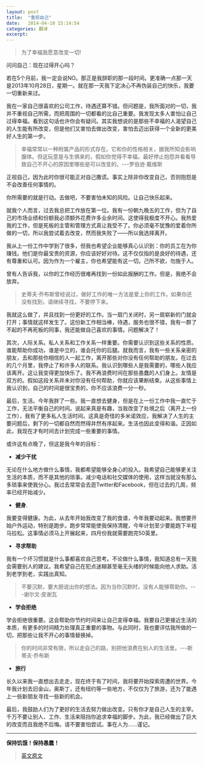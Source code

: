 ```yaml
---
layout: post
title:  "重视自己"
date:   2014-04-10 15:14:54
categories: 翻译
excerpt: 
---
```


> 为了幸福我愿意改变一切!

问问自己：现在过得开心吗？

若在5个月前，我一定会说NO。那正是我辞职的那一段时间。更准确一点那一天是2013年10月28日，星期一。就在那一天我下定决心不再伪装自己的快乐，我要一切重新来过。

我在一家自己很喜欢的公司工作，待遇还算不错。但问题是，我所面对的一切，我并不重视自己所需，而把周围的一切都看的比自己重要。我发现太多人害怕让自己过得幸福。看到这句话也许你会有疑问。其实我想说的是那些不幸福的人渴望自己的人生能有所改变，但是他们又害怕去做出改变，害怕去迈出获得一个全新的更美好人生的第一步。

> 幸福常常以一种附属产品的形式存在。它和你的性格相关，据我所知会影响腺体。但这玩意是与生俱来的，假如你觉得不幸福，最好停止抱怨并看看导致自己不开心的原因里哪些是可以改变的。---罗伯逊·戴维斯

正视自己，因为此时你很可能正对自己撒谎。事实上除非你改变自己，否则抱怨是不会改善任何事情的。

你所需要的就是行动。去做吧，不要害怕未知的风险。让自己快乐起来。

就我个人而言，过去我总把工作放在第一位。我有一份朝九晚五的工作，但为了自己的市场业绩和份额我必须额外花费许多业余时间。这使得我极度不开心。我热爱我的工作，但是死板的主管和管理方式真让我受不了。你必须毫不犹豫的爱着你所做的一切，所以我尝试着去改变，然而我失败了——所以我选择离开。

我从上一份工作中学到了很多，但我也希望企业能够真心认识到：你的员工在为你赚钱。他们是你最宝贵的资源，你应该好好对待。这不仅仅指的是良好的待遇，还有尊重和认可。因为作为一个雇主，你也希望能有这一切。己所不欲，勿施于人。

曾有人告诉我，以你的工作经历很难再找到一份如此报酬的工作。但是，我绝不会放弃。

> 史蒂夫·乔布斯曾经说过，做好工作的唯一方法是爱上你的工作。如果你还没有找到，请继续寻找，不要停下来。

我就这么做了，并且找到一份更好的工作。当一扇门关闭时，另一扇崭新的门就会打开；事情就这样发生了。这份新工作相当棒，待遇，服务也很不错，我有一群了不起的不再死板的同事，我还能做自己喜欢的事情。问题解决了！

其次，人际关系。私人关系和工作关系一样重要。你需要认识到这些关系的性质。谁能帮助你成功，谁是中立的，谁会托你的后腿。就我而言，我有一些关系亲密的朋友，去和那些你相信的人一起工作，离开那些对你没有任何帮助的朋友。在过去的几个月里，我停止了和许多人的联系。我认识到哪些人是我需要的，哪些人我应该离开。这让我变得更加快乐了。我不再浪费时间在那些愚蠢的人们身上。友情是双方的。假如这段关系并未对你没有任何帮助，你就应该果断结束。从这些事情上我认识到，自己的时间是很宝贵的，你不应该浪费一分一秒。

最后，生活。今年我胖了一些。我一直想去健身，但是在上一份工作中我一直忙于工作，无法平衡自己的时间。说起来真是有趣，当我改变了处境之后（离开上一份工作），我有了更多私人生活时间。这真是奇怪的多米诺效应，我解决了人生的主要问题后，剩下的一切都自然而然得井然有序起来。生活也因此变得和谐。正因如此，我现在才有时间去计划完成一些重要的事情。

或许这有点晚了，但这是我今年的目标：

- **减少干扰**

无论在什么地方做什么事情，我都希望能够全身心的投入。我希望自己能够更关注生活的本质，而不是其他的琐事。减少电话和社交媒体的使用，这样当就没有那么多琐事来使我分心。我过去常常会去逛Twitter和Facebook，但在过去的几周，频率已经开始减少。

- **健身**.

我要变得健康。为此，从去年开始我改变了我的食谱，今年我要动起来。我想要开始户外运动，特别是跑步。跑步常常能使我保持清醒，今年计划至少要能跑下半程马拉松。这事情必须马上开展起来，四月份我就需要跑完50英里。

- **寻求帮助**

我有一个坏习惯就是什么事都喜欢自己思考。不论做什么事情，我知道总有一天我会需要别人的建议。我希望自己在犯点迷糊甚至毫无头绪的时候能向他人求助。活到老学到老，实践出真知。

> 不要沉默，要大胆说出你的想法。因为当你沉默时，没有人能够帮助你。---谢尔文·皮谢瓦

- **学会拒绝**

学会拒绝很重要。这会帮助你节约时间来让自己变得幸福。我要自己更接近生活的本质，有更多的时间精力处理真正重要的事物。与此同时，我也要评估我所做的一切，把那些让我不开心的事情替换掉。

> 你的时间非常有限，所以走自己的路，别把他浪费在别人的生活里。---斯蒂夫·乔布斯

- **旅行**

长久以来我一直想出去走走，现在终于有了时间，我将要开始探索周遭的世界。今年我计划去旧金山，奥斯丁，还有纽约等一些地方，不仅仅为了旅游，还为了能遇上一些新朋友寻找一些新的机会。

最后，我鼓励人们为了更好的生活去努力做出改变。只有你才是自己人生的主宰。千万不要让别人、工作、生活来阻挡你追求幸福的脚步。为此，我已经做出了巨大的改变而且我绝不后悔。请不要害怕尝试。事在人为……谨记。

------

**保持饥饿！保持愚蠢！**

> [英文原文](https://medium.com/life-hacks/b797e0d5501c)